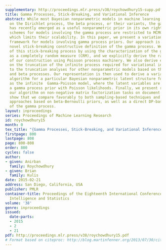 ```yaml
---
supplementary: http://proceedings.mlr.press/v38/roychowdhury15-supp.pdf
title: Gamma Processes, Stick-Breaking, and Variational Inference
abstract: While most Bayesian nonparametric models in machine learning have focused
  on the Dirichlet process, the beta process, or their variants, the gamma process
  has recently emerged as a useful nonparametric prior in its own right. Current inference
  schemes for models involving the gamma process are restricted to MCMC-based methods,
  which limits their scalability. In this paper, we present a variational inference
  framework for models involving gamma process priors. Our approach is based on a
  novel stick-breaking constructive definition of the gamma process. We prove correctness
  of this stick-breaking process by using the characterization of the gamma process
  as a completely random measure (CRM), and we explicitly derive the rate measure
  of our construction using Poisson process machinery. We also derive error bounds
  on the truncation of the infinite process required for variational inference, similar
  to the truncation analyses for other nonparametric models based on the Dirichlet
  and beta processes. Our representation is then used to derive a variational inference
  algorithm for a particular Bayesian nonparametric latent structure formulation known
  as the infinite  Gamma-Poisson model, where the latent variables are drawn from
  a gamma process prior with Poisson likelihoods. Finally, we present results for
  our algorithm on non-negative matrix factorization tasks on document corpora, and
  show that we compare favorably to both sampling-based techniques and variational
  approaches based on beta-Bernoulli priors, as well as a direct DP-based construction
  of the gamma process.
layout: inproceedings
series: Proceedings of Machine Learning Research
id: roychowdhury15
month: 0
tex_title: "{Gamma Processes, Stick-Breaking, and Variational Inference}"
firstpage: 800
lastpage: 808
page: 800-808
order: 800
cycles: false
author:
- given: Anirban
  family: Roychowdhury
- given: Brian
  family: Kulis
date: 2015-02-21
address: San Diego, California, USA
publisher: PMLR
container-title: Proceedings of the Eighteenth International Conference on Artificial
  Intelligence and Statistics
volume: '38'
genre: inproceedings
issued:
  date-parts:
  - 2015
  - 2
  - 21
pdf: http://proceedings.mlr.press/v38/roychowdhury15.pdf
# Format based on citeproc: http://blog.martinfenner.org/2013/07/30/citeproc-yaml-for-bibliographies/
---
```

